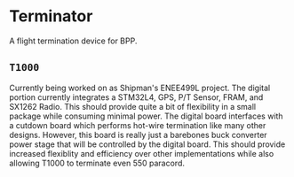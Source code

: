 # Terminator
A flight termination device for BPP.

## `T1000`
Currently being worked on as Shipman's ENEE499L project. The digital portion currently integrates a STM32L4, GPS, P/T Sensor, FRAM, and SX1262 Radio. This should provide quite a bit of flexibility in a small package while consuming minimal power. The digital board interfaces with a cutdown board which performs hot-wire termination like many other designs. However, this board is really just a barebones buck converter power stage that will be controlled by the digital board. This should provide increased flexiblity and efficiency over other implementations while also allowing T1000 to terminate even 550 paracord.
